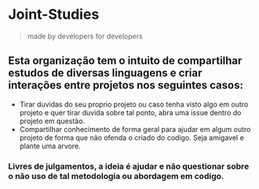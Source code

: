 # Joint-Studies
> made by developers for developers

## Esta organização tem o intuito de compartilhar estudos de diversas linguagens e criar interações entre projetos nos seguintes casos:
  - Tirar duvidas do seu proprio projeto ou caso tenha visto algo em outro projeto e quer tirar duvida sobre tal ponto, abra uma issue dentro do projeto em questão.
  - Compartilhar conhecimento de forma geral para ajudar em algum outro projeto de forma que não ofenda o criado do codigo. Seja amigavel e plante uma arvore. 

### Livres de julgamentos, a ideia é ajudar e não questionar sobre o não uso de tal metodologia ou abordagem em codigo.
